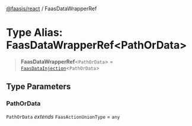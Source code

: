 [@faasjs/react](../README.md) / FaasDataWrapperRef

# Type Alias: FaasDataWrapperRef\<PathOrData\>

> **FaasDataWrapperRef**\<`PathOrData`\> = [`FaasDataInjection`](FaasDataInjection.md)\<`PathOrData`\>

## Type Parameters

### PathOrData

`PathOrData` *extends* `FaasActionUnionType` = `any`
